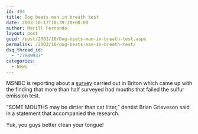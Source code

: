 ```yaml
---
id: 494
title: Dog beats man in breath test
date: 2003-10-17T18:39:20+00:00
author: Merill Fernando
layout: post
guid: /post/2003/10/Dog-beats-man-in-breath-test.aspx
permalink: /2003/10/dog-beats-man-in-breath-test/
dsq_thread_id:
  - "77889937"
categories:
  - News
---
```

<body xmlns="http://www.w3.org/1999/xhtml">
    <p>
        MSNBC is reporting about a <a href="http://www.msnbc.com/news/980824.asp">survey</a> carried
        out in Briton which came up with the finding that more than half surveyed had mouths
        that failed the sulfur emission&#160;test.
    </p>
    <p>
        “SOME MOUTHS may be dirtier than cat litter,” dentist Brian Grieveson said in a statement
        that accompanied the research.
    </p>
    <p>
        Yuk, you guys better clean your tongue!
    </p>
</body>